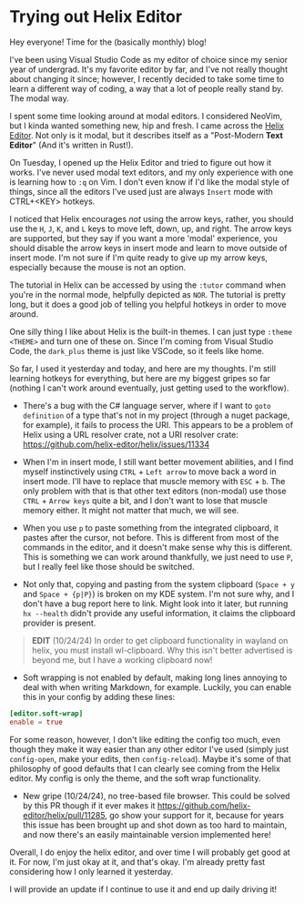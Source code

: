 # Trying out Helix Editor

Hey everyone! Time for the (basically monthly) blog!

I've been using Visual Studio Code as my editor of choice since my senior year of undergrad. It's my favorite editor by far, and I've not really thought about changing it since; however, I recently decided to take some time to learn a different way of coding, a way that a lot of people really stand by. The modal way.

I spent some time looking around at modal editors. I considered NeoVim, but I kinda wanted something new, hip and fresh. I came across the [Helix Editor](https://helix-editor.com). Not only is it modal, but it describes itself as a "Post-Modern **Text Editor**" (And it's written in Rust!).

On Tuesday, I opened up the Helix Editor and tried to figure out how it works. I've never used modal text editors, and my only experience with one is learning how to `:q` on Vim. I don't even know if I'd like the modal style of things, since all the editors I've used just are always `Insert` mode with CTRL+\<KEY\> hotkeys.

I noticed that Helix encourages _not_ using the arrow keys, rather, you should use the `H`, `J`, `K`, and `L` keys to move left, down, up, and right. The arrow keys are supported, but they say if you want a more 'modal' experience, you should disable the arrow keys in insert mode and learn to move outside of insert mode. I'm not sure if I'm quite ready to give up my arrow keys, especially because the mouse is not an option.

The tutorial in Helix can be accessed by using the `:tutor` command when you're in the normal mode, helpfully depicted as `NOR`. The tutorial is pretty long, but it does a good job of telling you helpful hotkeys in order to move around.

One silly thing I like about Helix is the built-in themes. I can just type `:theme <THEME>` and turn one of these on. Since I'm coming from Visual Studio Code, the `dark_plus` theme is just like VSCode, so it feels like home.

So far, I used it yesterday and today, and here are my thoughts. I'm still learning hotkeys for everything, but here are my biggest gripes so far (nothing I can't work around eventually, just getting used to the workflow).

- There's a bug with the C# language server, where if I want to `goto definition` of a type that's not in my project (through a nuget package, for example), it fails to process the URI. This appears to be a problem of Helix using a URL resolver crate, not a URI resolver crate: <https://github.com/helix-editor/helix/issues/11334>

- When I'm in insert mode, I still want better movement abilities, and I find myself instinctively using `CTRL` + `Left arrow` to move back a word in insert mode. I'll have to replace that muscle memory with `ESC` + `b`. The only problem with that is that other text editors (non-modal) use those `CTRL` + `Arrow keys` quite a bit, and I don't want to lose that muscle memory either. It might not matter that much, we will see.

- When you use `p` to paste something from the integrated clipboard, it pastes after the cursor, not before. This is different from most of the commands in the editor, and it doesn't make sense why this is different. This is something we can work around thankfully, we just need to use `P`, but I really feel like those should be switched.

- Not only that, copying and pasting from the system clipboard (`Space + y` and `Space + {p|P}`) is broken on my KDE system. I'm not sure why, and I don't have a bug report here to link. Might look into it later, but running `hx --health` didn't provide any useful information, it claims the clipboard provider is present.

> **EDIT** (10/24/24) In order to get clipboard functionality in wayland on helix, you must install wl-clipboard. Why this isn't better advertised is beyond me, but I have a working clipboard now!

- Soft wrapping is not enabled by default, making long lines annoying to deal with when writing Markdown, for example. Luckily, you can enable this in your config by adding these lines:

```toml
[editor.soft-wrap]
enable = true
```

For some reason, however, I don't like editing the config too much, even though they make it way easier than any other editor I've used (simply just `config-open`, make your edits, then `config-reload`). Maybe it's some of that philosophy of good defaults that I can clearly see coming from the Helix editor. My config is only the theme, and the soft wrap functionality.

- New gripe (10/24/24), no tree-based file browser. This could be solved by this PR though if it ever makes it <https://github.com/helix-editor/helix/pull/11285>, go show your support for it, because for years this issue has been brought up and shot down as too hard to maintain, and now there's an easily maintainable version implemented here!

Overall, I do enjoy the helix editor, and over time I will probably get good at it. For now, I'm just okay at it, and that's okay. I'm already pretty fast considering how I only learned it yesterday.

I will provide an update if I continue to use it and end up daily driving it!
